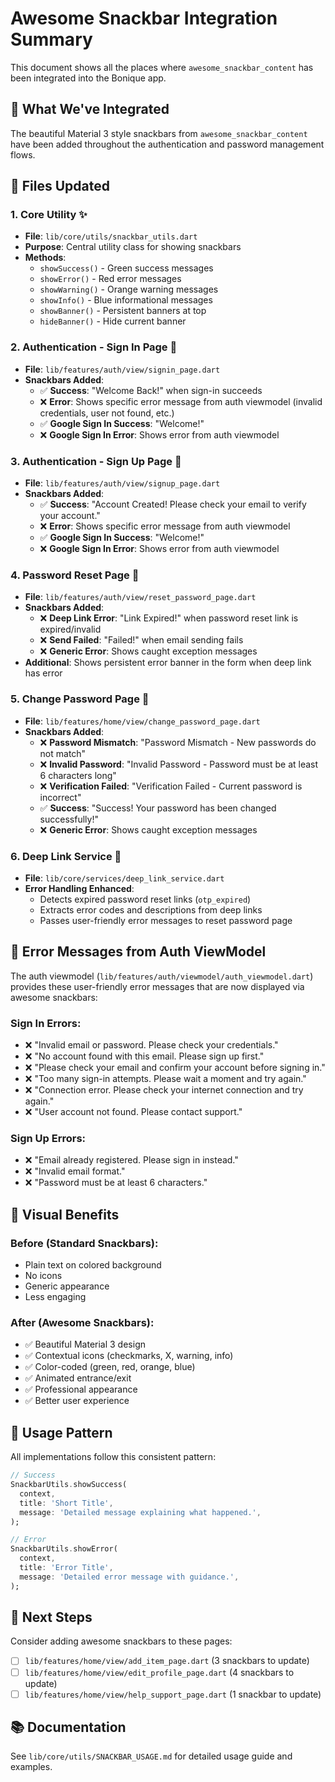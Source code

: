# Awesome Snackbar Integration Summary

This document shows all the places where `awesome_snackbar_content` has been integrated into the Bonique app.

## 🎨 What We've Integrated

The beautiful Material 3 style snackbars from `awesome_snackbar_content` have been added throughout the authentication and password management flows.

## 📁 Files Updated

### 1. **Core Utility** ✨

- **File**: `lib/core/utils/snackbar_utils.dart`
- **Purpose**: Central utility class for showing snackbars
- **Methods**:
  - `showSuccess()` - Green success messages
  - `showError()` - Red error messages
  - `showWarning()` - Orange warning messages
  - `showInfo()` - Blue informational messages
  - `showBanner()` - Persistent banners at top
  - `hideBanner()` - Hide current banner

### 2. **Authentication - Sign In Page** 🔐

- **File**: `lib/features/auth/view/signin_page.dart`
- **Snackbars Added**:
  - ✅ **Success**: "Welcome Back!" when sign-in succeeds
  - ❌ **Error**: Shows specific error message from auth viewmodel (invalid credentials, user not found, etc.)
  - ✅ **Google Sign In Success**: "Welcome!"
  - ❌ **Google Sign In Error**: Shows error from auth viewmodel

### 3. **Authentication - Sign Up Page** 📝

- **File**: `lib/features/auth/view/signup_page.dart`
- **Snackbars Added**:
  - ✅ **Success**: "Account Created! Please check your email to verify your account."
  - ❌ **Error**: Shows specific error message from auth viewmodel
  - ✅ **Google Sign In Success**: "Welcome!"
  - ❌ **Google Sign In Error**: Shows error from auth viewmodel

### 4. **Password Reset Page** 🔄

- **File**: `lib/features/auth/view/reset_password_page.dart`
- **Snackbars Added**:
  - ❌ **Deep Link Error**: "Link Expired!" when password reset link is expired/invalid
  - ❌ **Send Failed**: "Failed!" when email sending fails
  - ❌ **Generic Error**: Shows caught exception messages
- **Additional**: Shows persistent error banner in the form when deep link has error

### 5. **Change Password Page** 🔑

- **File**: `lib/features/home/view/change_password_page.dart`
- **Snackbars Added**:
  - ❌ **Password Mismatch**: "Password Mismatch - New passwords do not match"
  - ❌ **Invalid Password**: "Invalid Password - Password must be at least 6 characters long"
  - ❌ **Verification Failed**: "Verification Failed - Current password is incorrect"
  - ✅ **Success**: "Success! Your password has been changed successfully!"
  - ❌ **Generic Error**: Shows caught exception messages

### 6. **Deep Link Service** 🔗

- **File**: `lib/core/services/deep_link_service.dart`
- **Error Handling Enhanced**:
  - Detects expired password reset links (`otp_expired`)
  - Extracts error codes and descriptions from deep links
  - Passes user-friendly error messages to reset password page

## 🎯 Error Messages from Auth ViewModel

The auth viewmodel (`lib/features/auth/viewmodel/auth_viewmodel.dart`) provides these user-friendly error messages that are now displayed via awesome snackbars:

### Sign In Errors:

- ❌ "Invalid email or password. Please check your credentials."
- ❌ "No account found with this email. Please sign up first."
- ❌ "Please check your email and confirm your account before signing in."
- ❌ "Too many sign-in attempts. Please wait a moment and try again."
- ❌ "Connection error. Please check your internet connection and try again."
- ❌ "User account not found. Please contact support."

### Sign Up Errors:

- ❌ "Email already registered. Please sign in instead."
- ❌ "Invalid email format."
- ❌ "Password must be at least 6 characters."

## 🎨 Visual Benefits

### Before (Standard Snackbars):

- Plain text on colored background
- No icons
- Generic appearance
- Less engaging

### After (Awesome Snackbars):

- ✅ Beautiful Material 3 design
- ✅ Contextual icons (checkmarks, X, warning, info)
- ✅ Color-coded (green, red, orange, blue)
- ✅ Animated entrance/exit
- ✅ Professional appearance
- ✅ Better user experience

## 📝 Usage Pattern

All implementations follow this consistent pattern:

```dart
// Success
SnackbarUtils.showSuccess(
  context,
  title: 'Short Title',
  message: 'Detailed message explaining what happened.',
);

// Error
SnackbarUtils.showError(
  context,
  title: 'Error Title',
  message: 'Detailed error message with guidance.',
);
```

## 🚀 Next Steps

Consider adding awesome snackbars to these pages:

- [ ] `lib/features/home/view/add_item_page.dart` (3 snackbars to update)
- [ ] `lib/features/home/view/edit_profile_page.dart` (4 snackbars to update)
- [ ] `lib/features/home/view/help_support_page.dart` (1 snackbar to update)

## 📚 Documentation

See `lib/core/utils/SNACKBAR_USAGE.md` for detailed usage guide and examples.
